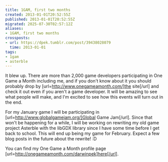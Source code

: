 ```yaml
---
title: 1GAM, first two months
created: 2013-01-01T20:52:55Z
published: 2013-01-01T20:52:55Z
migrated: 2025-07-30T02:57:12Z
aliases:
- 1GAM, first two months
crossposts:
- url: https://dpek.tumblr.com/post/39438028079
  time: 2013-01-01
tags:
- 1gam
- asterble
---
```


It blew up. There are more than 2,000 game developers participating in One Game a Month including me, and if you don't know about it you should probably drop by [url=http://www.onegameamonth.com/]the site[/url] and check it out even if you aren't a game developer. It will be amazing to see what people will make, and I'm excited to see how this events will turn out in the end.

For my January game I will be participating in [url=http://www.globalgamejam.org/]Global Game Jam[/url]. Since that won't be happening for a while, I will be working on rewriting my old game project Asterble with the libGDX library since I have some time before I get back to school. This will end up being my game for February. Expect a few blog posts in the future about the rewrite! :D

You can find my One Game a Month profile page [url=http://onegameamonth.com/darwinpek]here[/url].
